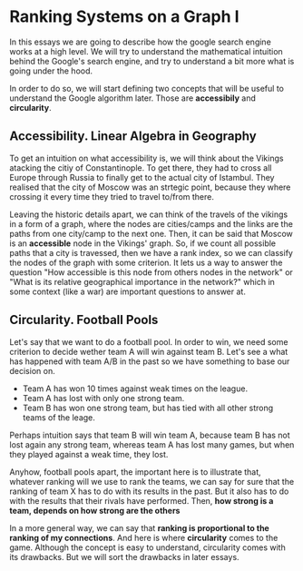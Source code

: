 # Ranking Systems on a Graph I

In this essays we are going to describe how the google search engine works at a high level. We will try to understand the mathematical intuition behind the Google's search engine, and try to understand a bit more what is going under the hood.

In order to do so, we will start defining two concepts that will be useful to understand the Google algorithm later. Those are **accessibily** and **circularity**.

## Accessibility. Linear Algebra in Geography

To get an intuition on what accessibility is, we will think about the Vikings atacking the citiy of Constantinople. To get there, they had to cross all Europe through Russia to finally get to the actual city of Istambul. They realised that the city of Moscow was an strtegic point, because they where crossing it every time they tried to travel to/from there.

Leaving the historic details apart, we can think of the travels of the vikings in a form of a graph, where the nodes are cities/camps and the links are the paths from one city/camp to the next one. Then, it can be said that Moscow is an **accessible** node in the Vikings' graph. So, if we count all possible paths that a city is travessed, then we have a rank index, so we can classify the nodes of the graph with some criterion. It lets us a way to answer the question "How accessible is this node from others nodes in the network" or "What is its relative geographical importance in the network?" which in some context (like a war) are important questions to answer at.

## Circularity. Football Pools

Let's say that we want to do a football pool. In order to win, we need some criterion to decide wether team A will win against team B. Let's see a what has happened with team A/B in the past so we have something to base our decision on.

* Team A has won 10 times against weak times on the league.
* Team A has lost with only one strong team.
* Team B has won one strong team, but has tied with all other strong teams of the leage.

Perhaps intuition says that team B will win team A, because team B has not lost again any strong team, whereas team A has lost many games, but when they played against a weak time, they lost.

Anyhow, football pools apart, the important here is to illustrate that, whatever ranking will we use to rank the teams, we can say for sure that the ranking of team X has to do with its results in the past. But it also has to do with the results that their rivals have performed. Then, **how strong is a team, depends on how strong are the others**

In a more general way, we can say that **ranking is proportional to the ranking of my connections**. And here is where **circularity** comes to the game. Although the concept is easy to understand, circularity comes with its drawbacks. But we will sort the drawbacks in later essays. 

